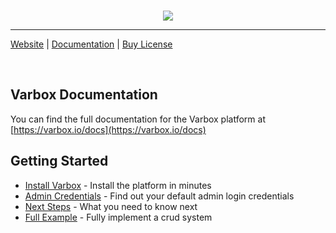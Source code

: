 <br>
<p align="center">
    <a href="https://varbox.io" title="Varbox Admin Screenshot">
        <img src="https://varbox.io/images/cover-with-title.png" style="max-width: 690px" />
    </a>
<p>

---

[Website](https://varbox.io) | [Documentation](https://varbox.io/docs/2.x) | [Buy License](https://varbox.io/buy)

<br>

## Varbox Documentation

You can find the full documentation for the Varbox platform at [https://varbox.io/docs](https://varbox.io/docs)

## Getting Started

- [Install Varbox](https://varbox.io/docs/2.x/installation) - Install the platform in minutes
- [Admin Credentials](https://varbox.io/docs/2.x/admin-credentials) - Find out your default admin login credentials
- [Next Steps](https://varbox.io/docs/2.x/next-steps) - What you need to know next
- [Full Example](https://varbox.io/docs/2.x/full-example) - Fully implement a crud system
